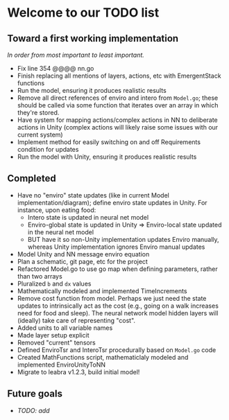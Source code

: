 <h1>Welcome to our TODO list</h1>

 <h2>Toward a first working implementation</h2>
 
 *In order from most important to least important.*
 
 * Fix line 354 @@@@ nn.go
 * Finish replacing all mentions of layers, actions, etc with EmergentStack functions
 * Run the model, ensuring it produces realistic results
 * Remove all direct references of enviro and intero from `Model.go`; these should be called via some function that iterates over an array in which they're stored.
 * Have system for mapping actions/complex actions in NN to deliberate actions in Unity (complex actions will likely raise some issues with our current system)
 * Implement method for easily switching on and off Requirements condition for updates
 * Run the model with Unity, ensuring it produces realistic results
 
 <h2>Completed</h2>

 * Have no "enviro" state updates (like in current Model implementation/diagram); define enviro state updates in Unity. For instance, upon eating food:
   * Intero state is updated in neural net model
   * Enviro-global state is updated in Unity => Enviro-local state updated in the neural net model
   * BUT have it so non-Unity implementation updates Enviro manually, whereas Unity implementation ignores Enviro manual updates
 * Model Unity and NN message enviro equation 
 * Plan a schematic, git page, etc for the project
 * Refactored Model.go to use go map when defining parameters, rather than two arrays
 * Pluralized `b` and `dx` values
 * Mathematically modeled and implemented TimeIncrements
 * Remove cost function from model.  Perhaps we just need the state updates to intrinsically act as the cost (e.g., going on a walk increases need for food and sleep).  The neural network model hidden layers will (ideally) take care of representing "cost".
 * Added units to all variable names
 * Made layer setup explicit
 * Removed "current" tensors
 * Defined EnviroTsr and InteroTsr procedurally based on `Model.go` code
 * Created MathFunctions script, mathematiclaly modeled and implemented EnviroUnityToNN
 * Migrate to leabra v1.2.3, build initial model!

 <h2>Future goals</h2>
 
 * *TODO: add*
 